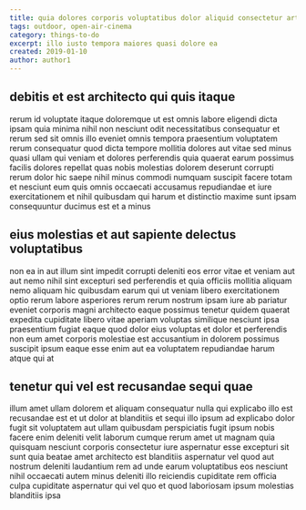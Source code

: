 ```yaml
---
title: quia dolores corporis voluptatibus dolor aliquid consectetur article 7839
tags: outdoor, open-air-cinema
category: things-to-do
excerpt: illo iusto tempora maiores quasi dolore ea
created: 2019-01-10
author: author1
---
```


## debitis et est architecto qui quis itaque

rerum id voluptate itaque doloremque ut est omnis labore eligendi dicta ipsam quia minima nihil non nesciunt odit necessitatibus consequatur et rerum sed sit omnis illo eveniet omnis tempora praesentium voluptatem rerum consequatur quod dicta tempore mollitia dolores aut vitae sed minus quasi ullam qui veniam et dolores perferendis quia quaerat earum possimus facilis dolores repellat quas nobis molestias dolorem deserunt corrupti rerum dolor hic saepe nihil minus commodi numquam suscipit facere totam et nesciunt eum quis omnis occaecati accusamus repudiandae et iure exercitationem et nihil quibusdam qui harum et distinctio maxime sunt ipsam consequuntur ducimus est et a minus

## eius molestias et aut sapiente delectus voluptatibus

non ea in aut illum sint impedit corrupti deleniti eos error vitae et veniam aut aut nemo nihil sint excepturi sed perferendis et quia officiis mollitia aliquam nemo aliquam hic quibusdam earum qui ut veniam libero exercitationem optio rerum labore asperiores rerum rerum nostrum ipsam iure ab pariatur eveniet corporis magni architecto eaque possimus tenetur quidem quaerat expedita cupiditate libero vitae aperiam voluptas similique nesciunt ipsa praesentium fugiat eaque quod dolor eius voluptas et dolor et perferendis non eum amet corporis molestiae est accusantium in dolorem possimus suscipit ipsum eaque esse enim aut ea voluptatem repudiandae harum atque qui at

## tenetur qui vel est recusandae sequi quae

illum amet ullam dolorem et aliquam consequatur nulla qui explicabo illo est recusandae est et ut dolor at blanditiis et sequi illo ipsum ad explicabo dolor fugit sit voluptatem aut ullam quibusdam perspiciatis fugit ipsum nobis facere enim deleniti velit laborum cumque rerum amet ut magnam quia quisquam nesciunt corporis consectetur iure aspernatur esse excepturi sit sunt quia beatae amet architecto est blanditiis aspernatur vel quod aut nostrum deleniti laudantium rem ad unde earum voluptatibus eos nesciunt nihil occaecati autem minus deleniti illo reiciendis cupiditate rem officia culpa cupiditate aspernatur qui vel quo et quod laboriosam ipsum molestias blanditiis ipsa
